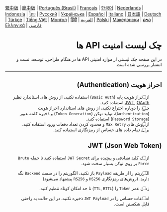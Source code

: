 [繁中版](./README-tw.md) | [簡中版](./README-zh.md) | [Português (Brasil)](./README-pt_BR.md) | [Français](./README-fr.md) | [한국어](./README-ko.md) | [Nederlands](./README-nl.md) | [Indonesia](./README-id.md) | [ไทย](./README-th.md) | [Русский](./README-ru.md) | [Українська](./README-uk.md) | [Español](./README-es.md) | [Italiano](./README-it.md) | [日本語](./README-ja.md) | [Deutsch](./README-de.md) | [Türkçe](./README-tr.md) | [Tiếng Việt](./README-vi.md) | [Монгол](./README-mn.md) | [हिंदी](./README-hi.md) | [العربية](./README-ar.md) | [Polski](./README-pl.md) | [Македонски](./README-mk.md) | [ລາວ](./README-lo.md) | [Ελληνικά](./README-el.md) | [فارسی](./README-fa.md)
<div dir="rtl">


# چک لیست امنیت API ها
در این صفحه چک لیستی از موارد امنیتی API ها در هنگام طراحی، توسعه، تست و انتشار بررسی شده است.



---

## احراز هویت (Authentication)
- [ ] از احراز هویت پایه (`Basic Auth`) استفاده نکنید، از روش های استاندارد نظیر [JWT](https://jwt.io/), [OAuth](https://oauth.net/) استفاده کنید.
- [ ] چرخ را دوباره اختراع نکنید، از روش های استاندارد احراز هویت (`Authentication`)، تولید توکن (`Token Generation`) و ذخیره کلمه عبور (`Password Storage`) استفاده کنید.
- [ ] از روش های `Max Retry` و محدود کردن تعداد دفعات ورود استفاده کنید.
- [ ] برای تمام داده های حساس از رمزنگاری استفاده کنید. 

## JWT (Json Web Token)
- [ ] از یک کلید تصادفی و پیچیده برای `JWT Secret` استفاده کنید تا حمله `Brute Force` بر روی توکن بسیار سخت شود. 
- [ ] الگوریتم را از طریقه `Payload` باز نکنید، الگوریتم را در سمت `Backend` نگه دارید. (روش‌های رمزنگاری `HS256` و `RS256` پیشنهاد می‌شود)
- [ ] زمان عمر `Token` را (`TTL`, `RTTL`) تا حد امکان کوتاه تنظیم کنید.
- [ ] اطلاعات حساس را در `JWT Payload` ذخیره نکنید، در این حالت به راحتی قابل شکستن است.


</div>
